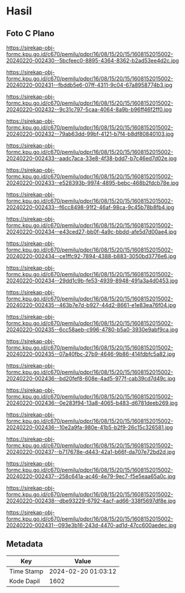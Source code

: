 # Hasil

## Foto C Plano

https://sirekap-obj-formc.kpu.go.id/c670/pemilu/pdpr/16/08/15/20/15/1608152015002-20240220-002430--5bcfeec0-8895-4364-8362-b2ad53ee4d2c.jpg

https://sirekap-obj-formc.kpu.go.id/c670/pemilu/pdpr/16/08/15/20/15/1608152015002-20240220-002431--fbddb5e6-07ff-4311-9c04-67a8958774b3.jpg

https://sirekap-obj-formc.kpu.go.id/c670/pemilu/pdpr/16/08/15/20/15/1608152015002-20240220-002432--9c31c797-5caa-4064-8a9b-b96ff46f2ff0.jpg

https://sirekap-obj-formc.kpu.go.id/c670/pemilu/pdpr/16/08/15/20/15/1608152015002-20240220-002432--79ab63dd-99bf-4121-b7f4-b8df80840103.jpg

https://sirekap-obj-formc.kpu.go.id/c670/pemilu/pdpr/16/08/15/20/15/1608152015002-20240220-002433--aadc7aca-33e8-4f38-bdd7-b7c46ed7d02e.jpg

https://sirekap-obj-formc.kpu.go.id/c670/pemilu/pdpr/16/08/15/20/15/1608152015002-20240220-002433--e528393b-9974-4895-bebc-468b2fdcb78e.jpg

https://sirekap-obj-formc.kpu.go.id/c670/pemilu/pdpr/16/08/15/20/15/1608152015002-20240220-002433--f6cc8498-91f2-46af-98ca-9c45b78b8fb4.jpg

https://sirekap-obj-formc.kpu.go.id/c670/pemilu/pdpr/16/08/15/20/15/1608152015002-20240220-002434--e43ced27-bb0f-4a9c-bbdd-afe5d7d00ae4.jpg

https://sirekap-obj-formc.kpu.go.id/c670/pemilu/pdpr/16/08/15/20/15/1608152015002-20240220-002434--ce1ffc92-7894-4388-b883-3050bd3776e6.jpg

https://sirekap-obj-formc.kpu.go.id/c670/pemilu/pdpr/16/08/15/20/15/1608152015002-20240220-002434--29dd1c9b-fe53-4939-8948-491a3a4d0453.jpg

https://sirekap-obj-formc.kpu.go.id/c670/pemilu/pdpr/16/08/15/20/15/1608152015002-20240220-002435--463b7e7d-b927-44d2-8661-e1e83ea76f04.jpg

https://sirekap-obj-formc.kpu.go.id/c670/pemilu/pdpr/16/08/15/20/15/1608152015002-20240220-002435--6cc58aeb-c996-4780-b5a0-3930e9abf9ca.jpg

https://sirekap-obj-formc.kpu.go.id/c670/pemilu/pdpr/16/08/15/20/15/1608152015002-20240220-002435--07a40fbc-27b9-4646-9b86-414fdbfc5a82.jpg

https://sirekap-obj-formc.kpu.go.id/c670/pemilu/pdpr/16/08/15/20/15/1608152015002-20240220-002436--bd20fef8-608e-4ad5-977f-cab39cd7d49c.jpg

https://sirekap-obj-formc.kpu.go.id/c670/pemilu/pdpr/16/08/15/20/15/1608152015002-20240220-002436--0e283f94-13a8-4065-b483-d6781deeb269.jpg

https://sirekap-obj-formc.kpu.go.id/c670/pemilu/pdpr/16/08/15/20/15/1608152015002-20240220-002436--10e2a9fa-980e-41b5-b2f9-26c15c326581.jpg

https://sirekap-obj-formc.kpu.go.id/c670/pemilu/pdpr/16/08/15/20/15/1608152015002-20240220-002437--b717678e-d443-42a1-b66f-da707e72bd2d.jpg

https://sirekap-obj-formc.kpu.go.id/c670/pemilu/pdpr/16/08/15/20/15/1608152015002-20240220-002437--258c641a-ac46-4e79-9ec7-f5e5eaa65a0c.jpg

https://sirekap-obj-formc.kpu.go.id/c670/pemilu/pdpr/16/08/15/20/15/1608152015002-20240220-002438--dbe93229-6792-4acf-ad66-338f5697df8e.jpg

https://sirekap-obj-formc.kpu.go.id/c670/pemilu/pdpr/16/08/15/20/15/1608152015002-20240220-002431--093e3b16-243d-4470-ad1d-47cc600aedec.jpg


## Metadata

| Key        | Value               |
| ---------- | ------------------- |
| Time Stamp | 2024-02-20 01:03:12 |
| Kode Dapil | 1602                |



